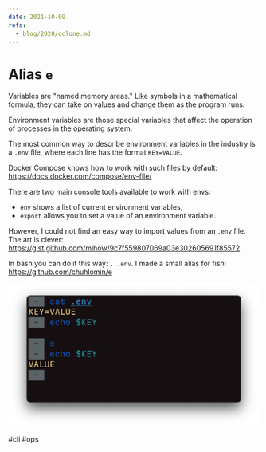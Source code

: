 ```yaml
---
date: 2021-10-09
refs:
  - blog/2020/gclone.md
---
```


# Alias `e`

Variables are "named memory areas." Like symbols in a mathematical formula, they can take on values and change them as the program runs.

Environment variables are those special variables that affect the operation of processes in the operating system.

The most common way to describe environment variables in the industry is a `.env` file, where each line has the format `KEY=VALUE`.

Docker Compose knows how to work with such files by default:
https://docs.docker.com/compose/env-file/

There are two main console tools available to work with envs:

- `env` shows a list of current environment variables,
- `export` allows you to set a value of an environment variable.

However, I could not find an easy way to import values from an `.env` file. The art is clever: https://gist.github.com/mihow/9c7f559807069a03e302605691f85572

In bash you can do it this way: `. .env`. I made a small alias for fish:
https://github.com/chuhlomin/e

![e demo](e.png "e demo")

#cli #ops
